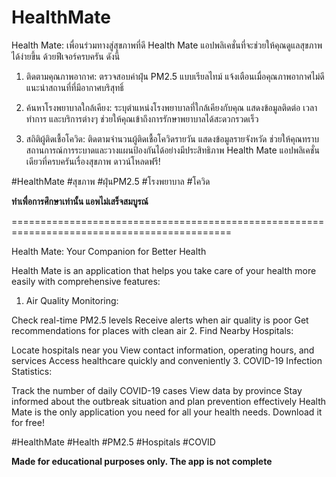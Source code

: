 # HealthMate

Health Mate: เพื่อนร่วมทางสู่สุขภาพที่ดี
Health Mate แอปพลิเคชั่นที่จะช่วยให้คุณดูแลสุขภาพได้ง่ายขึ้น ด้วยฟีเจอร์ครบครัน ดังนี้

1. ติดตามคุณภาพอากาศ:
ตรวจสอบค่าฝุ่น PM2.5 แบบเรียลไทม์
แจ้งเตือนเมื่อคุณภาพอากาศไม่ดี
แนะนำสถานที่ที่มีอากาศบริสุทธิ์

2. ค้นหาโรงพยาบาลใกล้เคียง:
ระบุตำแหน่งโรงพยาบาลที่ใกล้เคียงกับคุณ
แสดงข้อมูลติดต่อ เวลาทำการ และบริการต่างๆ
ช่วยให้คุณเข้าถึงการรักษาพยาบาลได้สะดวกรวดเร็ว

3. สถิติผู้ติดเชื้อโควิด:
ติดตามจำนวนผู้ติดเชื้อโควิดรายวัน
แสดงข้อมูลรายจังหวัด
ช่วยให้คุณทราบสถานการณ์การระบาดและวางแผนป้องกันได้อย่างมีประสิทธิภาพ
Health Mate แอปพลิเคชั่นเดียวที่ครบครันเรื่องสุขภาพ ดาวน์โหลดฟรี!

#HealthMate #สุขภาพ #ฝุ่นPM2.5 #โรงพยาบาล #โควิด

**ทำเพื่อการศึกษาเท่านั้น แอพไม่เสร็จสมบูรณ์**

============================================================================================

Health Mate: Your Companion for Better Health

Health Mate is an application that helps you take care of your health more easily with comprehensive features:

1. Air Quality Monitoring:

Check real-time PM2.5 levels
Receive alerts when air quality is poor
Get recommendations for places with clean air
2. Find Nearby Hospitals:

Locate hospitals near you
View contact information, operating hours, and services
Access healthcare quickly and conveniently
3. COVID-19 Infection Statistics:

Track the number of daily COVID-19 cases
View data by province
Stay informed about the outbreak situation and plan prevention effectively
Health Mate is the only application you need for all your health needs. Download it for free!

#HealthMate #Health #PM2.5 #Hospitals #COVID

**Made for educational purposes only. The app is not complete**
